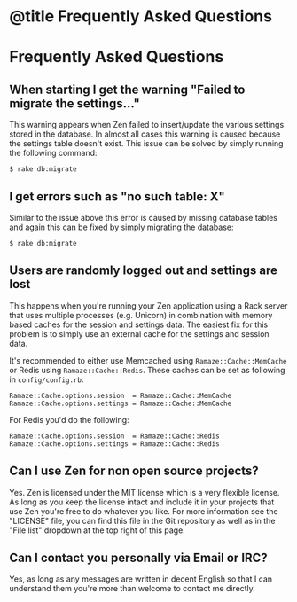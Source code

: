 # @title Frequently Asked Questions
# Frequently Asked Questions

## When starting I get the warning "Failed to migrate the settings..."

This warning appears when Zen failed to insert/update the various settings
stored in the database. In almost all cases this warning is caused because the
settings table doesn't exist. This issue can be solved by simply running the
following command:

    $ rake db:migrate

## I get errors such as "no such table: X"

Similar to the issue above this error is caused by missing database tables and
again this can be fixed by simply migrating the database:

    $ rake db:migrate

## Users are randomly logged out and settings are lost

This happens when you're running your Zen application using a Rack server that
uses multiple processes (e.g. Unicorn) in combination with memory based caches
for the session and settings data. The easiest fix for this problem is to simply
use an external cache for the settings and session data.

It's recommended to either use Memcached using ``Ramaze::Cache::MemCache`` or
Redis using ``Ramaze::Cache::Redis``. These caches can be set as following in
``config/config.rb``:

    Ramaze::Cache.options.session  = Ramaze::Cache::MemCache
    Ramaze::Cache.options.settings = Ramaze::Cache::MemCache

For Redis you'd do the following:

    Ramaze::Cache.options.session  = Ramaze::Cache::Redis
    Ramaze::Cache.options.settings = Ramaze::Cache::Redis

## Can I use Zen for non open source projects?

Yes. Zen is licensed under the MIT license which is a very flexible license. As
long as you keep the license intact and include it in your projects that use Zen
you're free to do whatever you like. For more information see the "LICENSE"
file, you can find this file in the Git repository as well as in the "File list"
dropdown at the top right of this page.

## Can I contact you personally via Email or IRC?

Yes, as long as any messages are written in decent English so that I can
understand them you're more than welcome to contact me directly.

